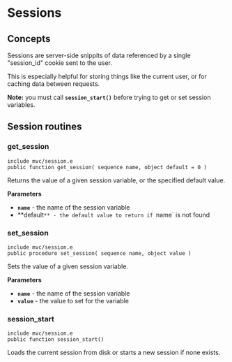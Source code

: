 # Sessions

## Concepts

Sessions are server-side snippits of data referenced by a single "session_id" cookie sent to the user.

This is especially helpful for storing things like the current user, or for caching data between requests.

**Note:** you must call **`session_start()`** before trying to get or set session variables.

## Session routines

### get_session

`include mvc/session.e`  
`public function get_session( sequence name, object default = 0 )`

Returns the value of a given session variable, or the specified default value.

**Parameters**

- **`name`** - the name of the session variable
- **default`** - the default value to return if `name` is not found

### set_session

`include mvc/session.e`  
`public procedure set_session( sequence name, object value )`

Sets the value of a given session variable.

**Parameters**

- **`name`** - the name of the session variable
- **`value`** - the value to set for the variable

### session_start

`include mvc/session.e`  
`public function session_start()`

Loads the current session from disk or starts a new session if none exists.

